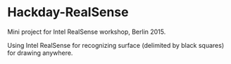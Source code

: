 # Hackday-RealSense

Mini project for Intel RealSense workshop, Berlin 2015.

Using Intel RealSense for recognizing surface (delimited by black squares) for drawing anywhere.
